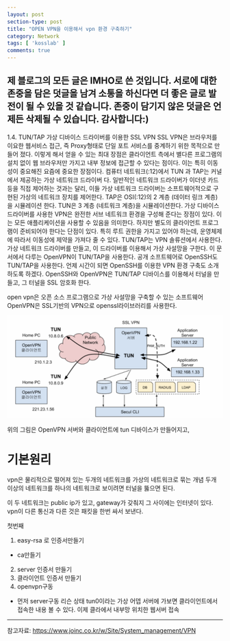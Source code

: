 ```yaml
---
layout: post
section-type: post
title: "OPEN VPN을 이용해서 vpn 환경 구축하기"
category: Network
tags: [ 'kosslab' ]
comments: true
---
```

제 블로그의 모든 글은 IMHO로 쓴 것입니다.
서로에 대한 존중을 담은 덧글을 남겨 소통을 하신다면 더 좋은 글로 발전이 될 수 있을 것 같습니다.
존중이 담기지 않은 덧글은 언제든 삭제될 수 있습니다.
감사합니다:)
---       


1.4. TUN/TAP 가상 디바이스 드라이버를 이용한 SSL VPN
SSL VPN은 브라우저를 이요한 웹서비스 접근, 즉 Proxy형태로 단일 포트 서비스를 중계하기 위한 목적으로 만들어 졌다. 이렇게 해서 얻을 수 있는 최대 장점은 클라이언트 측에서 별다른 프로그램의 설치 없이 웹 브라우저만 가지고 내부 정보에 접근할 수 있다는 점이다. 이는 특히 이동성이 중요해진 요즘에 중요한 장점이다.
컴퓨터 네트워크(:12)에서 TUN 과 TAP는 커널에서 제공하는 가상 네트워크 드라이버 다. 일반적인 네트워크 드라이버가 이더넷 카드등을 직접 제어하는 것과는 달리, 이들 가상 네트워크 드라이버는 소프트웨어적으로 구현된 가상의 네트워크 장치를 제어한다.
TAP은 OSI(:12)의 2 계층 (데이터 링크 계층)을 시뮬레이션 한다. TUN은 3 계층 (네트워크 계층)을 시뮬레이션한다.
가상 디바이스 드라이버를 사용한 VPN은 완전한 서브 네트워크 환경을 구성해 준다는 장점이 있다. 이는 모든 애플리케이션을 사용할 수 있음을 의미한다. 하지만 별도의 클라이언트 프로그램이 준비되어야 한다는 단점이 있다. 특히 루트 권한을 가지고 있어야 하는데, 운영체제에 따라서 이동성에 제약을 가져다 줄 수 있다.
TUN/TAP는 VPN 솔류션에서 사용한다. 가상 네트워크 드라이버를 만들고, 이 드라이버를 이용해서 가상 사설망을 구한다. 이 문서에서 다루는 OpenVPN이 TUN/TAP을 사용한다.
공개 소프트웨어로 OpenSSH도 TUN/TAP을 사용한다. 언제 시간이 되면 OpenSSH를 이용한 VPN 환경 구축도 소개하도록 하겠다.
OpenSSH와 OpenVPN은 TUN/TAP 디바이스를 이용해서 터널을 만들고, 그 터널을 SSL 암호화 한다.


open vpn은 오픈 소스 프로그램으로 가상 사설망을 구축할 수 있는 소프트웨어
OpenVPN은 SSL기반의 VPN으로 openssl라이브러리를 사용한다.


![vpn_before](/images/2020-05-24-openvpn/tun.png)


위의 그림은 OpenVPN 서버와 클라이언트에 tun 디바이스가 만들어지고,



# 기본원리

vpn은 물리적으로 떨어져 있는 두개의 네트워크를 가상의 네트워크로 묶는 개념
두개 이상의 네트워크를 하나의 네트워크로 보이려면 터널을 뚫으면 된다.

이 두 네트워크는 public ip가 있고, gateway가 갖춰지 그 사이에는 인터넷이 있다.
vpn이 다른 통신과 다른 것은 패킷을 한번 싸서 보낸다.



첫번째
1. easy-rsa 로 인증서만들기
- ca만들기
2. server 인증서 만들기
3. 클라이언트 인증서 만들기
4. openvpn구동
- 먼저 server구동
리슨 상태
tun0이라는 가상 어뎁
서버에 가보면 클라이언트에서 접속한 내용 볼 수 있다.
이제 클라에서 내부망 위치한 웹서버 접속




---  
참고자료: 
https://www.joinc.co.kr/w/Site/System_management/VPN
